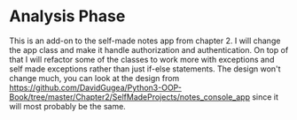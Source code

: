 # Analysis Phase

This is an add-on to the self-made notes app from chapter 2. I will change the app class and make it handle authorization and authentication. On top of that I will refactor some of the classes to work more with exceptions and self made exceptions rather than just if-else statements. The design won't change much, you can look at the design from https://github.com/DavidGugea/Python3-OOP-Book/tree/master/Chapter2/SelfMadeProjects/notes_console_app since it will most probably be the same.